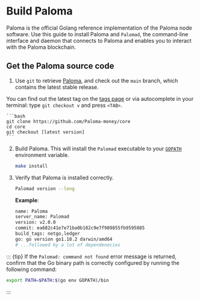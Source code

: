 # Build Paloma

Paloma is the official Golang reference implementation of the Paloma node software. Use this guide to install Paloma and `Palomad`, the command-line interface and daemon that connects to Paloma and enables you to interact with the Paloma blockchain.  

## Get the Paloma source code

1. Use `git` to retrieve [Paloma](https://github.com/Paloma-money/core/), and check out the `main` branch, which contains the latest stable release.

You can find out the latest tag on the [tags page](https://github.com/Paloma-money/core/tags) or via autocomplete in your terminal: type `git checkout v` and press `<TAB>`.

    ```bash
    git clone https://github.com/Paloma-money/core
    cd core
    git checkout [latest version]
    ```


2. Build Paloma. This will install the `Palomad` executable to your [ `GOPATH` ](https://go.dev/doc/gopath_code) environment variable.

   ```bash
   make install
   ```

3. Verify that Paloma is installed correctly.

   ```bash
   Palomad version --long
   ```

   **Example**:

   ```bash
   name: Paloma
   server_name: Palomad
   version: v2.0.0
   commit: ea682c41e7e71ba0b182c9e7f989855fb9595885
   build_tags: netgo,ledger
   go: go version go1.18.2 darwin/amd64
   # ...followed by a lot of dependenecies
   ```

::: {tip}
If the `Palomad: command not found` error message is returned, confirm that the Go binary path is correctly configured by running the following command:

```bash
export PATH=$PATH:$(go env GOPATH)/bin
```
:::
